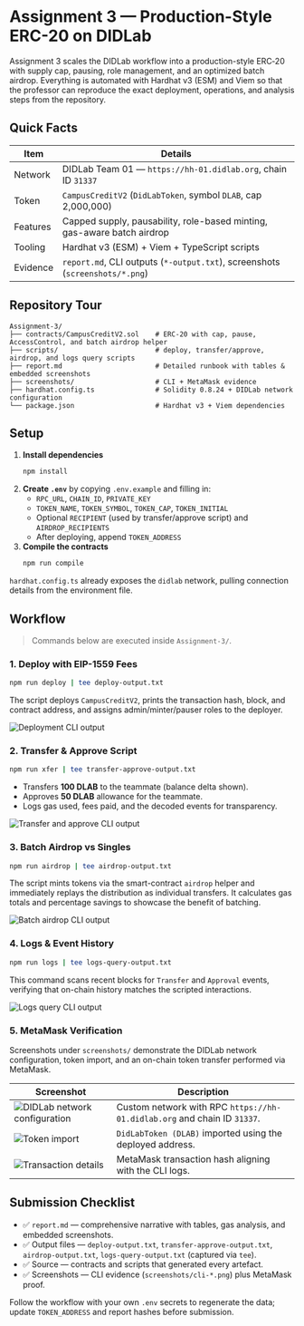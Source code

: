# Assignment 3 — Production-Style ERC-20 on DIDLab

Assignment 3 scales the DIDLab workflow into a production-style ERC‑20 with supply cap, pausing, role
management, and an optimized batch airdrop. Everything is automated with Hardhat v3 (ESM) and Viem so
that the professor can reproduce the exact deployment, operations, and analysis steps from the
repository.

## Quick Facts

| Item | Details |
| --- | --- |
| Network | DIDLab Team 01 — `https://hh-01.didlab.org`, chain ID `31337` |
| Token | `CampusCreditV2` (`DidLabToken`, symbol `DLAB`, cap 2,000,000) |
| Features | Capped supply, pausability, role-based minting, gas-aware batch airdrop |
| Tooling | Hardhat v3 (ESM) + Viem + TypeScript scripts |
| Evidence | `report.md`, CLI outputs (`*-output.txt`), screenshots (`screenshots/*.png`) |

## Repository Tour

```
Assignment-3/
├── contracts/CampusCreditV2.sol    # ERC-20 with cap, pause, AccessControl, and batch airdrop helper
├── scripts/                        # deploy, transfer/approve, airdrop, and logs query scripts
├── report.md                       # Detailed runbook with tables & embedded screenshots
├── screenshots/                    # CLI + MetaMask evidence
├── hardhat.config.ts               # Solidity 0.8.24 + DIDLab network configuration
└── package.json                    # Hardhat v3 + Viem dependencies
```

## Setup

1. **Install dependencies**
   ```bash
   npm install
   ```
2. **Create `.env`** by copying `.env.example` and filling in:
   - `RPC_URL`, `CHAIN_ID`, `PRIVATE_KEY`
   - `TOKEN_NAME`, `TOKEN_SYMBOL`, `TOKEN_CAP`, `TOKEN_INITIAL`
   - Optional `RECIPIENT` (used by transfer/approve script) and `AIRDROP_RECIPIENTS`
   - After deploying, append `TOKEN_ADDRESS`
3. **Compile the contracts**
   ```bash
   npm run compile
   ```

`hardhat.config.ts` already exposes the `didlab` network, pulling connection details from the
environment file.

## Workflow

> Commands below are executed inside `Assignment-3/`.

### 1. Deploy with EIP-1559 Fees

```bash
npm run deploy | tee deploy-output.txt
```

The script deploys `CampusCreditV2`, prints the transaction hash, block, and contract address, and
assigns admin/minter/pauser roles to the deployer.

![Deployment CLI output](screenshots/cli-deploy.png)

### 2. Transfer & Approve Script

```bash
npm run xfer | tee transfer-approve-output.txt
```

- Transfers **100 DLAB** to the teammate (balance delta shown).
- Approves **50 DLAB** allowance for the teammate.
- Logs gas used, fees paid, and the decoded events for transparency.

![Transfer and approve CLI output](screenshots/cli-transfer-approve.png)

### 3. Batch Airdrop vs Singles

```bash
npm run airdrop | tee airdrop-output.txt
```

The script mints tokens via the smart-contract `airdrop` helper and immediately replays the
distribution as individual transfers. It calculates gas totals and percentage savings to showcase the
benefit of batching.

![Batch airdrop CLI output](screenshots/cli-analyze.png)

### 4. Logs & Event History

```bash
npm run logs | tee logs-query-output.txt
```

This command scans recent blocks for `Transfer` and `Approval` events, verifying that on-chain history
matches the scripted interactions.

![Logs query CLI output](screenshots/cli/analyze-network.png)

### 5. MetaMask Verification

Screenshots under `screenshots/` demonstrate the DIDLab network configuration, token import, and an
on-chain token transfer performed via MetaMask.

| Screenshot | Description |
| --- | --- |
| ![DIDLab network configuration](screenshots/network-details.png) | Custom network with RPC `https://hh-01.didlab.org` and chain ID `31337`. |
| ![Token import](screenshots/token-details.png) | `DidLabToken (DLAB)` imported using the deployed address. |
| ![Transaction details](screenshots/transaction-details.png) | MetaMask transaction hash aligning with the CLI logs. |

## Submission Checklist

- ✅ `report.md` — comprehensive narrative with tables, gas analysis, and embedded screenshots.
- ✅ Output files — `deploy-output.txt`, `transfer-approve-output.txt`, `airdrop-output.txt`,
  `logs-query-output.txt` (captured via `tee`).
- ✅ Source — contracts and scripts that generated every artefact.
- ✅ Screenshots — CLI evidence (`screenshots/cli-*.png`) plus MetaMask proof.

Follow the workflow with your own `.env` secrets to regenerate the data; update `TOKEN_ADDRESS` and
report hashes before submission.
